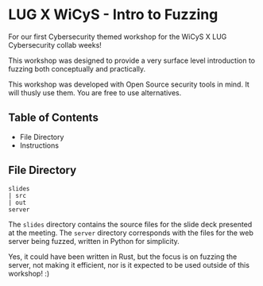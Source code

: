 # LUG X WiCyS - Intro to Fuzzing

For our first Cybersecurity themed workshop for the WiCyS X LUG Cybersecurity collab weeks!

This workshop was designed to provide a very surface level introduction to fuzzing both conceptually and practically.

This workshop was developed with Open Source security tools in mind. It will thusly use them. You are free to use alternatives.

## Table of Contents
- File Directory
- Instructions

## File Directory
<!-- TODO: UPDATE AS DEVELOPS --->

```
slides
| src
| out
server
```

The `slides` directory contains the source files for the slide deck presented at the meeting. The `server` directory corresponds with the files for the web server being fuzzed, written in Python for simplicity.

Yes, it could have been written in Rust, but the focus is on fuzzing the server, not making it efficient, nor is it expected to be used outside of this workshop! :) 
